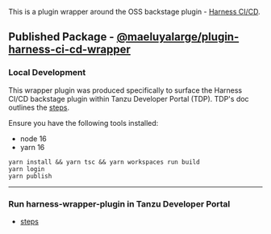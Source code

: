 This is a plugin wrapper around the OSS backstage plugin - [Harness CI/CD](https://github.com/harness/backstage-plugins/tree/main/plugins/harness-ci-cd).

Published Package - [@maeluyalarge/plugin-harness-ci-cd-wrapper](https://www.npmjs.com/package/@maeluyalarge/plugin-harness-ci-cd-wrapper)
---

### Local Development

This wrapper plugin was produced specifically to surface the Harness CI/CD backstage plugin within Tanzu Developer Portal (TDP). TDP's doc outlines the [steps](https://docs.vmware.com/en/VMware-Tanzu-Application-Platform/1.7/tap/tap-gui-configurator-create-plug-in-wrapper.html).

Ensure you have the following tools installed:
- node 16
- yarn 16

```
yarn install && yarn tsc && yarn workspaces run build
yarn login
yarn publish
```

---

### Run harness-wrapper-plugin in Tanzu Developer Portal
- [steps](https://docs.vmware.com/en/VMware-Tanzu-Application-Platform/1.7/tap/tap-gui-configurator-building.html)
